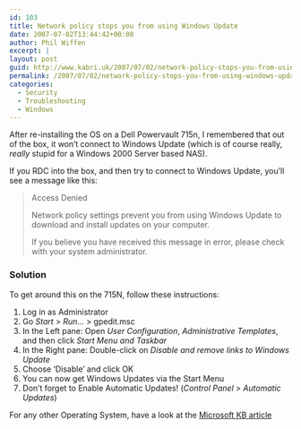 ```yaml
---
id: 103
title: Network policy stops you from using Windows Update
date: 2007-07-02T13:44:42+00:00
author: Phil Wiffen
excerpt: |
layout: post
guid: http://www.kabri.uk/2007/07/02/network-policy-stops-you-from-using-windows-update/
permalink: /2007/07/02/network-policy-stops-you-from-using-windows-update/
categories:
  - Security
  - Troubleshooting
  - Windows
---
```

After re-installing the OS on a Dell Powervault 715n, I remembered that out of the box, it won&#8217;t connect to Windows Update (which is of course really, _really_ stupid for a Windows 2000 Server based NAS).

If you RDC into the box, and then try to connect to Windows Update, you&#8217;ll see a message like this:

> Access Denied
> 
> Network policy settings prevent you from using Windows Update to download and install updates on your computer.
> 
> If you believe you have received this message in error, please check with your system administrator.

### Solution

To get around this on the 715N, follow these instructions:

  1. Log in as Administrator
  2. Go _Start_ > _Run&#8230;_ > gpedit.msc
  3. In the Left pane: Open _User Configuration_, _Administrative Templates_, and then click _Start Menu and Taskbar_
  4. In the Right pane: Double-click on _Disable and remove links to Windows Update_
  5. Choose &#8216;Disable&#8217; and click OK
  6. You can now get Windows Updates via the Start Menu
  7. Don&#8217;t forget to Enable Automatic Updates! (_Control Panel_ > _Automatic Updates_)

For any other Operating System, have a look at the [Microsoft KB article](http://support.microsoft.com/kb/326686)
